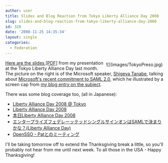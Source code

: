 ```yaml
---
author: user
title: Slides and Blog Reaction from Tokyo Liberty Alliance Day 2008
slug: slides-and-blog-reaction-from-tokyo-liberty-alliance-day-2008
id: 328
date: '2008-11-25 14:35:34'
layout: single
categories:
  - Federation
---
```


<div style="margin: 5px; float: right;">![](images/TokyoPreso.jpg)</div>

[Here are the slides [PDF]](images/OpenSSO_LibertyTokyo2008.pdf) from my presentation at the Tokyo Liberty Alliance Day last month. The picture on the right is of the Microsoft speaker, [Shigeya Tanabe](http://blogs.technet.com/stanabe/), talking about [Microsoft's recent commitment to SAML 2.0](http://identity-des.com/2008/10/28/microsoft-geneva-server-supports-saml-20/), which he illustrated by a screen cap from [my blog entry on the subject](http://blogs.sun.com/superpat/entry/welcome_microsoft_to_the_world).

There was some blog coverage too, (all in Japanese):

*   [Liberty Alliance Day 2008 @ Tokyo](http://idmlab.eidentity.jp/2008/11/liberty-alliance-day-2008-tokyo.html)
*   [Liberty Alliance Day 2008](http://written.4403.biz/archives/2008/11/liberty-alliance-day-2008.html)
*   [本日Liberty Alliance Day 2008](http://blog.livedoor.jp/k_urushima/archives/665681.html)
*   [エンタープライズフェデレーッテッドシングルサインオンはSAMLで決まりかな？(Liberty Alliance Day)](http://blogs.sun.com/kimimasa/entry/liberty_alliance_day)
*   [OpenSSO - Patとのミーティング](http://blogs.sun.com/oha/entry/pat%E3%81%A8%E3%81%AE%E3%83%9F%E3%83%BC%E3%83%86%E3%82%A3%E3%83%B3%E3%82%B0)

I'll be taking tomorrow off to extend the Thanksgiving break a little, so you'll probably not hear from me until next week. To all those in the USA - Happy Thanksgiving!